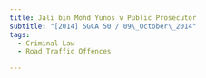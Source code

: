 ```yaml
---
title: Jali bin Mohd Yunos v Public Prosecutor
subtitle: "[2014] SGCA 50 / 09\_October\_2014"
tags:
  - Criminal Law
  - Road Traffic Offences

---
```


